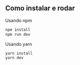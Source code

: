 ## Como instalar e rodar

Usando npm
```bash
npm install
npm run dev
```

Usando yarn
```bash
yarn install
yarn dev
```
